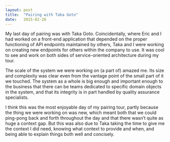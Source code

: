 ```yaml
---
layout: post
title:  "Pairing with Taka Goto"
date:   2015-02-26
---
```


My last day of pairing was with Taka Goto. Coincidentally, where Eric and I had worked on a front-end application that depended on the proper functioning of API endpoints maintained by others, Taka and I were working on creating new endpoints for others within the company to use. It was cool to see and work on both sides of service-oriented architecture during my tour.

The scale of the system we were working on (a part of) amazed me. Its size and complexity was clear even from the vantage point of the small part of it we touched. The system as a whole is big enough and important enough to the business that there can be teams dedicated to specific domain objects in the system, and that its integrity is in part handled by quality assurance specialists.

I think this was the most enjoyable day of my pairing tour, partly because the thing we were working on was new, which meant both that we could ping-pong back and forth throughout the day and that there wasn’t quite as huge a context gap. But this was also due to Taka taking the time to give me the context I did need, knowing what context to provide and when, and being able to explain things both well and concisely.